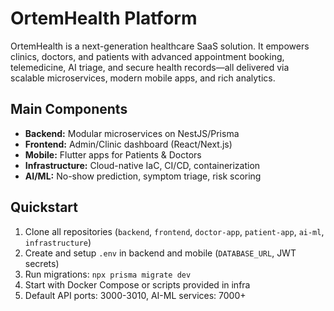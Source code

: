 # OrtemHealth Platform

OrtemHealth is a next-generation healthcare SaaS solution. It empowers clinics, doctors, and patients with advanced appointment booking, telemedicine, AI triage, and secure health records—all delivered via scalable microservices, modern mobile apps, and rich analytics.

## Main Components
- **Backend:** Modular microservices on NestJS/Prisma
- **Frontend:** Admin/Clinic dashboard (React/Next.js)
- **Mobile:** Flutter apps for Patients & Doctors
- **Infrastructure:** Cloud-native IaC, CI/CD, containerization
- **AI/ML:** No-show prediction, symptom triage, risk scoring

## Quickstart
1. Clone all repositories (`backend`, `frontend`, `doctor-app`, `patient-app`, `ai-ml`, `infrastructure`)
2. Create and setup `.env` in backend and mobile (`DATABASE_URL`, JWT secrets)
3. Run migrations: `npx prisma migrate dev`
4. Start with Docker Compose or scripts provided in infra
5. Default API ports: 3000-3010, AI-ML services: 7000+
